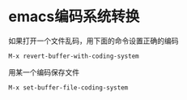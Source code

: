 emacs编码系统转换
===============================================================

如果打开一个文件乱码，用下面的命令设置正确的编码


```
M-x revert-buffer-with-coding-system
```

用某一个编码保存文件


```
M-x set-buffer-file-coding-system
```
